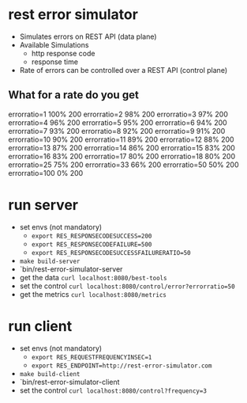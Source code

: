 # rest error simulator

* Simulates errors on REST API (data plane)
* Available Simulations
  * http response code
  * response time
* Rate of errors can be controlled over a REST API (control plane)

## What for a rate do you get

errorratio=1   100% 200
errorratio=2   98% 200
errorratio=3   97% 200
errorratio=4   96% 200
errorratio=5   95% 200
errorratio=6   94% 200
errorratio=7   93% 200
errorratio=8   92% 200
errorratio=9   91% 200
errorratio=10  90% 200
errorratio=11  89% 200
errorratio=12  88% 200
errorratio=13  87% 200
errorratio=14  86% 200
errorratio=15  83% 200
errorratio=16  83% 200
errorratio=17  80% 200
errorratio=18  80% 200
errorratio=25  75% 200
errorratio=33  66% 200
errorratio=50  50% 200
errorratio=100 0%  200

# run server

* set envs (not mandatory) 
  * `export RES_RESPONSECODESUCCESS=200`
  * `export RES_RESPONSECODEFAILURE=500`
  * `export RES_RESPONSECODESUCCESSFAILURERATIO=50`
* `make build-server`
* `bin/rest-error-simulator-server
* get the data `curl localhost:8080/best-tools`
* set the control `curl localhost:8080/control/error?errorratio=50`
* get the metrics `curl localhost:8080/metrics`

# run client

* set envs (not mandatory) 
  * `export RES_REQUESTFREQUENCYINSEC=1`
  * `export RES_ENDPOINT=http://rest-error-simulator.com`
* `make build-client`
* `bin/rest-error-simulator-client
* set the control `curl localhost:8080/control?frequency=3`
